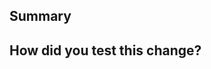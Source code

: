 <!--
  Thanks for submitting a pull request!
  We appreciate you spending the time to work on these changes. Please provide enough information so that others can review your pull request. The fields below are mandatory.

  Before submitting a pull request, please make sure the following is done:

  1. Fork [the repository](https://github.com/solidjs/solid) and create your branch from `main`.
  2. Run `pnpm i` in the repository root.
  3. If you've fixed a bug or added code that should be tested, add tests!
  4. Format your code with [prettier](https://github.com/prettier/prettier).
  5. Commit with conventional commits standards
 -->


## Summary

<!--
 Explain the **motivation** for making this change. What existing problem does the pull request solve?

 Consider [linking an issue](https://docs.github.com/en/issues/tracking-your-work-with-issues/using-issues/linking-a-pull-request-to-an-issue#linking-a-pull-request-to-an-issue-using-a-keyword) if one exists.
-->

## How did you test this change?

<!--
  How exactly did you verify that your PR solves the issue you wanted to solve?
-->
